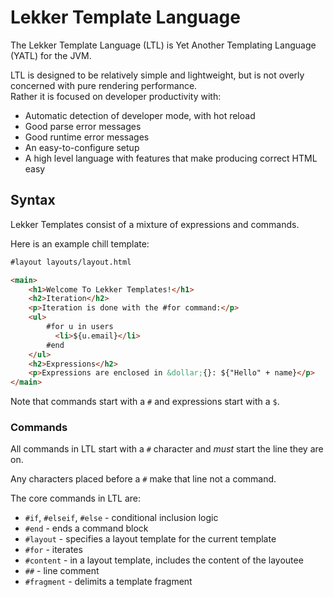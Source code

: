 # Lekker Template Language

The Lekker Template Language (LTL) is Yet Another Templating Language (YATL) for the JVM.  

LTL is designed to be relatively simple and lightweight, but is not overly concerned with pure rendering performance.  
Rather it is focused on developer productivity with:

* Automatic detection of developer mode, with hot reload
* Good parse error messages
* Good runtime error messages
* An easy-to-configure setup
* A high level language with features that make producing correct HTML easy

## Syntax

Lekker Templates consist of a mixture of expressions and commands.  

Here is an example chill template:

```html
#layout layouts/layout.html 

<main>
    <h1>Welcome To Lekker Templates!</h1>
    <h2>Iteration</h2>
    <p>Iteration is done with the #for command:</p>
    <ul>
        #for u in users
          <li>${u.email}</li>
        #end
    </ul>
    <h2>Expressions</h2>
    <p>Expressions are enclosed in &dollar;{}: ${"Hello" + name}</p>
</main>
```

Note that commands start with a `#` and expressions start with a `$`. 

### Commands

All commands in LTL start with a `#` character and *must* start the line they are on.  

Any characters placed before a `#` make that line not a command.

The core commands in LTL are:

* `#if`, `#elseif`, `#else` - conditional inclusion logic
* `#end` - ends a command block
* `#layout` - specifies a layout template for the current template
* `#for` - iterates
* `#content` - in a layout template, includes the content of the layoutee
* `##` - line comment
* `#fragment` - delimits a template fragment

